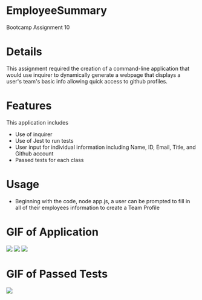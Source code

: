 # EmployeeSummary
Bootcamp Assignment 10

# Details 
This assignment required the creation of a command-line application that would use inquirer to dynamically generate a webpage that displays a user's team's basic info allowing quick access to github profiles.

# Features
This application includes 
- Use of inquirer
- Use of Jest to run tests 
- User input for individual information including Name, ID, Email, Title, and Github account
- Passed tests for each class  

# Usage 
- Beginning with the code, node app.js, a user can be prompted to fill in all of their employees information to create a Team Profile

# GIF of Application
![](Assets/firstgif.gif)
![](Assets/secondgif.gif)
![](Assets/thirdgif.gif)

# GIF of Passed Tests 
![](Assets/passedtests.gif) 
